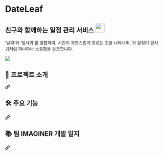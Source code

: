 # DateLeaf

<h2 tabindex="-1" class="heading-element" dir="auto"> 친구와 함께하는 일정 관리 서비스 <a target="_blank" rel="noopener noreferrer nofollow" href="https://www.date-leaf.com"><img src="https://www.date-leaf.com" width="30" data-canonical-src="" style="max-width: 100%;"></a></h2>

‘날짜‘와 ‘잎사귀‘를 결합하여, 시간이 자연스럽게 흐르는 것을 나타내며, 각 일정이 잎사귀처럼 하나하나 소중함을 강조합니다.

<img src="https://camo.githubusercontent.com/9b8caad5e3d6b3d65bf1a7f5552ffd8136bdf6e0e9d2a79884a5d52c367b9e10/68747470733a2f2f696d672e736869656c64732e696f2f62616467652f547970655363726970742d342e382e342d3331373843363f6c6f676f3d74797065736372697074" data-canonical-src="https://img.shields.io/badge/TypeScript-4.8.4-3178C6?logo=typescript" style="max-width: 100%;">

<div class="markdown-heading" dir="auto"><h2 tabindex="-1" class="heading-element" dir="auto">🚀 프로젝트 소개</h2><a id="user-content--프로젝트-소개" class="anchor" aria-label="Permalink: 🚀 프로젝트 소개" href="#-프로젝트-소개"><svg class="octicon octicon-link" viewBox="0 0 16 16" version="1.1" width="16" height="16" aria-hidden="true"><path d="m7.775 3.275 1.25-1.25a3.5 3.5 0 1 1 4.95 4.95l-2.5 2.5a3.5 3.5 0 0 1-4.95 0 .751.751 0 0 1 .018-1.042.751.751 0 0 1 1.042-.018 1.998 1.998 0 0 0 2.83 0l2.5-2.5a2.002 2.002 0 0 0-2.83-2.83l-1.25 1.25a.751.751 0 0 1-1.042-.018.751.751 0 0 1-.018-1.042Zm-4.69 9.64a1.998 1.998 0 0 0 2.83 0l1.25-1.25a.751.751 0 0 1 1.042.018.751.751 0 0 1 .018 1.042l-1.25 1.25a3.5 3.5 0 1 1-4.95-4.95l2.5-2.5a3.5 3.5 0 0 1 4.95 0 .751.751 0 0 1-.018 1.042.751.751 0 0 1-1.042.018 1.998 1.998 0 0 0-2.83 0l-2.5 2.5a1.998 1.998 0 0 0 0 2.83Z"></path></svg></a></div>

<div class="markdown-heading" dir="auto"><h2 tabindex="-1" class="heading-element" dir="auto">🛠 주요 기능</h2><a id="user-content--주요-기능" class="anchor" aria-label="Permalink: 🛠 주요 기능" href="#-주요-기능"><svg class="octicon octicon-link" viewBox="0 0 16 16" version="1.1" width="16" height="16" aria-hidden="true"><path d="m7.775 3.275 1.25-1.25a3.5 3.5 0 1 1 4.95 4.95l-2.5 2.5a3.5 3.5 0 0 1-4.95 0 .751.751 0 0 1 .018-1.042.751.751 0 0 1 1.042-.018 1.998 1.998 0 0 0 2.83 0l2.5-2.5a2.002 2.002 0 0 0-2.83-2.83l-1.25 1.25a.751.751 0 0 1-1.042-.018.751.751 0 0 1-.018-1.042Zm-4.69 9.64a1.998 1.998 0 0 0 2.83 0l1.25-1.25a.751.751 0 0 1 1.042.018.751.751 0 0 1 .018 1.042l-1.25 1.25a3.5 3.5 0 1 1-4.95-4.95l2.5-2.5a3.5 3.5 0 0 1 4.95 0 .751.751 0 0 1-.018 1.042.751.751 0 0 1-1.042.018 1.998 1.998 0 0 0-2.83 0l-2.5 2.5a1.998 1.998 0 0 0 0 2.83Z"></path></svg></a></div>

<div class="markdown-heading" dir="auto"><h2 tabindex="-1" class="heading-element" dir="auto">📚 팀 IMAGINER 개발 일지</h2><a id="user-content--팀-IMAGINER-개발-일지" class="anchor" aria-label="Permalink: 📚 팀 IMAGINER 개발 일지" href="#-팀-IMAGINER-개발-일지"><svg class="octicon octicon-link" viewBox="0 0 16 16" version="1.1" width="16" height="16" aria-hidden="true"><path d="m7.775 3.275 1.25-1.25a3.5 3.5 0 1 1 4.95 4.95l-2.5 2.5a3.5 3.5 0 0 1-4.95 0 .751.751 0 0 1 .018-1.042.751.751 0 0 1 1.042-.018 1.998 1.998 0 0 0 2.83 0l2.5-2.5a2.002 2.002 0 0 0-2.83-2.83l-1.25 1.25a.751.751 0 0 1-1.042-.018.751.751 0 0 1-.018-1.042Zm-4.69 9.64a1.998 1.998 0 0 0 2.83 0l1.25-1.25a.751.751 0 0 1 1.042.018.751.751 0 0 1 .018 1.042l-1.25 1.25a3.5 3.5 0 1 1-4.95-4.95l2.5-2.5a3.5 3.5 0 0 1 4.95 0 .751.751 0 0 1-.018 1.042.751.751 0 0 1-1.042.018 1.998 1.998 0 0 0-2.83 0l-2.5 2.5a1.998 1.998 0 0 0 0 2.83Z"></path></svg></a></div>
